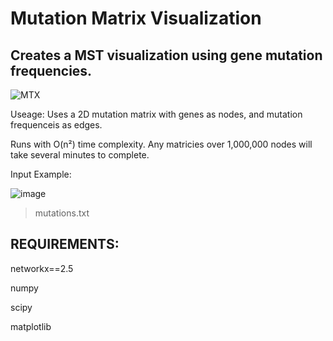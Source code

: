 # Mutation Matrix Visualization
## Creates a MST visualization using gene mutation frequencies. 

![MTX](https://github.com/Gfatouras/COVID-19-Mutation-Matrix/assets/165408353/931fd80b-ba4b-4f3a-8f96-250a5c3c7cf7)

Useage:
Uses a 2D mutation matrix with genes as nodes, and mutation frequenceis as edges.

Runs with O(n²) time complexity. Any matricies over 1,000,000 nodes will take several minutes to complete.

Input Example:

![image](https://github.com/Gfatouras/COVID-19-Mutation-Matrix/assets/165408353/9775a171-fa34-430a-9d3f-00ba7503600d)
>mutations.txt

## REQUIREMENTS:

networkx==2.5

numpy

scipy

matplotlib
